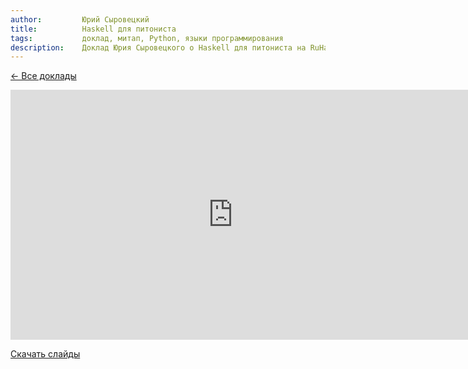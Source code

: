 ```yaml
---
author:         Юрий Сыровецкий
title:          Haskell для питониста
tags:           доклад, митап, Python, языки программирования
description:    Доклад Юрия Сыровецкого о Haskell для питониста на RuHaskell.Meetup 2015 Summer.
---
```


[&larr; Все доклады](/posts/events/2015/07/01/meet-up-summer-2015-videos.html)

<nobr><iframe
width="712" height="400"
src="https://www.youtube.com/embed/kLswm3Oun20"
frameborder="0" allowfullscreen></iframe><iframe
src="https://www.slideshare.net/slideshow/embed_code/key/rW3M08aEzmXEk"
width="476" height="400"
frameborder="0" marginwidth="0" marginheight="0" scrolling="no"
allowfullscreen></iframe></nobr>

[Скачать слайды](/files/meetup-2015-summer/1_python_5.pdf)
